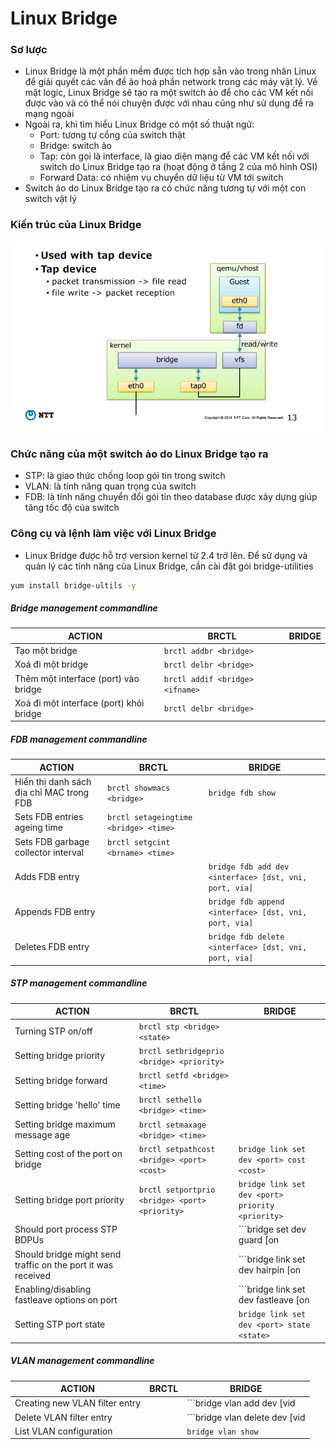 # Linux Bridge
### Sơ lược
- Linux Bridge là một phần mềm được tích hợp sẵn vào trong nhân Linux để giải quyết các vấn đề ảo hoá phần network trong các máy vật lý. Về mặt logic, Linux Bridge sẽ tạo ra một switch ảo để cho các VM kết nối được vào và có thể nói chuyện được với nhau cũng như sử dụng để ra mạng ngoài
- Ngoài ra, khi tìm hiểu Linux Bridge có một số thuật ngữ:
    - Port: tương tự cổng của switch thật
    - Bridge: switch ảo
    - Tap: còn gọi là interface, là giao diện mạng để các VM kết nối với switch do Linux Bridge tạo ra (hoạt động ở tầng 2 của mô hình OSI)
    - Forward Data: có nhiệm vụ chuyển dữ liệu từ VM tới switch
- Switch ảo do Linux Bridge tạo ra có chức năng tương tự với một con switch vật lý

### Kiến trúc của Linux Bridge

![image](https://github.com/Tubui160999/thuctap_nhanhoa/blob/master/KVM/images/linuxbridge.png?raw=true)

### Chức năng của một switch ảo do Linux Bridge tạo ra
- STP: là giao thức chống loop gói tin trong switch
- VLAN: là tính năng quan trọng của switch
- FDB: là tính năng chuyển đổi gói tin theo database được xây dựng giúp tăng tốc độ của switch

### Công cụ và lệnh làm việc với Linux Bridge
- Linux Bridge được hỗ trợ version kernel từ 2.4 trở lên. Để sử dụng và quản lý các tính năng của Linux Bridge, cần cài đặt gói bridge-utilities
```sh
yum install bridge-ultils -y
```

##### Bridge management commandline
| ACTION | BRCTL | BRIDGE |
| - | - | - |
| Tạo một bridge | ```brctl addbr <bridge>``` | |
| Xoá đi một bridge | ```brctl delbr <bridge>``` | |
| Thêm một interface (port) vào bridge | ```brctl addif <bridge> <ifname>``` | |
| Xoá đi một interface (port) khỏi bridge | ```brctl delbr <bridge>``` | |

##### FDB management commandline
| ACTION | BRCTL | BRIDGE |
| - | - | - |
| Hiển thị danh sách địa chỉ MAC trong FDB | ```brctl showmacs <bridge>``` | ```bridge fdb show``` |
| Sets FDB entries ageing time | ```brctl setageingtime <bridge> <time>``` | |
| Sets FDB garbage collector interval | ```brctl setgcint <brname> <time>``` | |
| Adds FDB entry | | ```bridge fdb add dev <interface> [dst, vni, port, via]``` |
| Appends FDB entry | | ```bridge fdb append <interface> [dst, vni, port, via]``` |
| Deletes FDB entry | | ```bridge fdb delete <interface> [dst, vni, port, via]``` |

##### STP management commandline
| ACTION | BRCTL | BRIDGE |
| - | - | - |
| Turning STP on/off | ```brctl stp <bridge> <state>``` | |
| Setting bridge priority | ```brctl setbridgeprio <bridge> <priority>``` | |
| Setting bridge forward | ```brctl setfd <bridge> <time>``` | |
| Setting bridge 'hello' time | ```brctl sethello <bridge> <time>``` | |
| Setting bridge maximum message age | ```brctl setmaxage <bridge> <time>``` | |
| Setting cost of the port on bridge | ```brctl setpathcost <bridge> <port> <cost>``` | ```bridge link set dev <port> cost <cost>``` |
| Setting bridge port priority | ```brctl setportprio <bridge> <port> <priority>``` | ```bridge link set dev <port> priority <priority>``` |
| Should port process STP BDPUs | | ```bridge set dev <port> guard [on|off]``` |
| Should bridge might send traffic on the port it was received | | ```bridge link set dev <port> hairpin [on|off]``` |
| Enabling/disabling fastleave options on port | | ```bridge link set dev <port> fastleave [on|off]``` |
| Setting STP port state | | ```bridge link set dev <port> state <state>``` |

##### VLAN management commandline
| ACTION | BRCTL | BRIDGE |
| - | - | - |
| Creating new VLAN filter entry | | ```bridge vlan add dev <dev> [vid|pvid|untagged|self|master]``` |
| Delete VLAN filter entry | | ```bridge vlan delete dev <dev> [vid|pvid|untagged|self|master]``` |
| List VLAN configuration | | ```bridge vlan show``` |